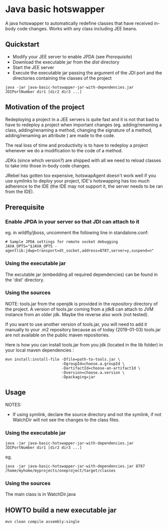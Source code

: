 # Java basic hotswapper
A java hotswapper to automatically redefine classes that have received in-body code changes.
Works with any class including JEE beans.

## Quickstart

  * Modify your JEE server to enable JPDA (see *Prerequisite*)  
  * Download the executable jar from the *dist* directory
  * Start the JEE server
  * Execute the executable jar passing the argument of the JDI port and the directories 
containing the classes of the project

```
java -jar java-basic-hotswapper-jar-with-dependencies.jar JDIPortNumber dir1 [dir2 dir3 ...]
```


## Motivation of the project

Redeploying a project in a JEE servers is quite fast and it is not that bad to have to redeploy 
a project when important changes (eg. adding/renaming a class, adding/renaming a method, 
changing the signature of a method, adding/renaming an attribute ) are made to the code.

The real loss of time and productivity is to have to redeploy a project whenever we do 
a modification to the code of a method.

JDKs (since which version?) are shipped with all we need to reload classes to take into those 
in-body code changes.

JRebel has gotten too expensive, hotswapAgent doesn't work well if you use symlinks to
 deploy your project, IDE's hotswapping has too much adherence to the IDE (the IDE may 
not support it, the server needs to be ran from the IDE).


## Prerequisite

### Enable JPDA in your server so that JDI can attach to it
eg. in wildfly/jboss, uncomment the following line in standalone.conf:

```
# Sample JPDA settings for remote socket debugging
JAVA_OPTS="$JAVA_OPTS -agentlib:jdwp=transport=dt_socket,address=8787,server=y,suspend=n"
```

### Using the executable jar

The excutable jar (embedding all required dependencies) can be found in the 'dist' directory.



### Using the sources

NOTE: tools.jar from the openjdk is provided in the *repository* directory of the project. 
A version of tools.jar coming from a jdk8 can attach to JVM instance from an older jdk. 
Maybe the reverse also work (not tested).

If you want to use another version of tools.jar, you will need to add it manually to your .m2 
repository because as of today (2019-01-03) tools.jar are not available on the public maven repositories.
 
Here is how you can install tools.jar from you jdk (located in the lib folder) in your local maven dependencies :

```
mvn install:install-file -Dfile=path-to-tools.jar \
                         -DgroupId=choose.a.groupId \
                         -DartifactId=choose-an-artifactId \
                         -Dversion=choose.a.version \
                         -Dpackaging=jar
```


## Usage

NOTES: 

 * If using symlink, declare the source directory and not the symlink, if not WatchDir 
will not see the changes to the class files.

### Using the executable jar

```
java -jar java-basic-hotswapper-jar-with-dependencies.jar JDIPortNumber dir1 [dir2 dir3 ...]
```

eg. 

```
java -jar java-basic-hotswapper-jar-with-dependencies.jar 8787 /home/myhome/myprojects/oneproject/target/classes
```

### Using the sources
The main class is in WatchDir.java


## HOWTO build a new executable jar

```
mvn clean compile assembly:single
```

